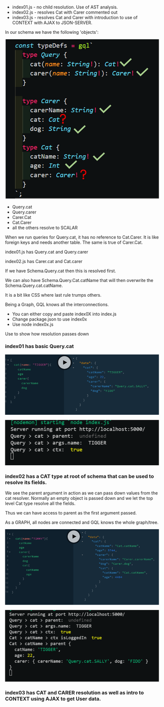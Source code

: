 -  index01.js - no child resolution. Use of AST analysis.
-  index02.js - resolves Cat with Carer commented out
-  index03.js - resolves Cat and Carer with introduction to use of CONTEXT with AJAX to JSON-SERVER.

In our schema we have the following 'objects':

![gql](../_images/15-schema.png)

-  Query.cat
-  Query.carer
-  Carer.Cat
-  Cat.Carer
-  all the others resolve to SCALAR

When we run queries for Query.cat, it has no reference to Cat.Carer. It is like foreign keys and needs another table. The same is true of Carer.Cat.

index01.js has Query.cat and Query.carer

index02.js has Carer.cat and Cat.carer

If we have Schema.Query.cat then this is resolved first.

We can also have Schema.Query.Cat.catName that will then overwrite the Schema.Query.cat.catName.

It is a bit like CSS where last rule trumps others.

Being a Graph, GQL knows all the interconnections.

-  You can either copy and paste index0X into index.js
-  Change package.json to use index0x
-  Use node index0x.js

Use to show how resolution passes down

### index01 has basic Query.cat

![gql](../_images/15-index01.png)

![gql](../_images/15-index01-console.png)

### index02 has a CAT type at root of schema that can be used to resolve its fields.

We see the parent argument in action as we can pass down values from the cat resolver. Normally an empty object is passed down and we let the top level Cat type resolve all the fields.

Thus we can have access to parent as the first argument passed.

As a GRAPH, all nodes are connected and GQL knows the whole graph/tree.

![gql](../_images/15-index02.png)

![gql](../_images/15-index02-console.png)

### index03 has CAT and CARER resolution as well as intro to CONTEXT using AJAX to get User data.
